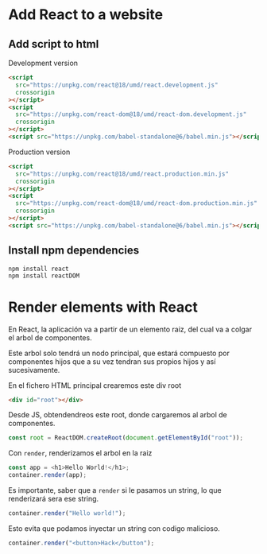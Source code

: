 # Add React to a website

## Add script to html

Development version

```html
<script
  src="https://unpkg.com/react@18/umd/react.development.js"
  crossorigin
></script>
<script
  src="https://unpkg.com/react-dom@18/umd/react-dom.development.js"
  crossorigin
></script>
<script src="https://unpkg.com/babel-standalone@6/babel.min.js"></script>
```

Production version

```html
<script
  src="https://unpkg.com/react@18/umd/react.production.min.js"
  crossorigin
></script>
<script
  src="https://unpkg.com/react-dom@18/umd/react-dom.production.min.js"
  crossorigin
></script>
<script src="https://unpkg.com/babel-standalone@6/babel.min.js"></script>
```

## Install npm dependencies

```
npm install react
npm install reactDOM
```

# Render elements with React

En React, la aplicación va a partir de un elemento raiz, del cual va a colgar el arbol de componentes.

Este arbol solo tendrá un nodo principal, que estará compuesto por componentes hijos que a su vez tendran sus propios hijos y así sucesivamente.

En el fichero HTML principal crearemos este div root

```html
<div id="root"></div>
```

Desde JS, obtendendreos este root, donde cargaremos al arbol de componentes.

```js
const root = ReactDOM.createRoot(document.getElementById("root"));
```

Con `render`, renderizamos el arbol en la raiz

```js
const app = <h1>Hello World!</h1>;
container.render(app);
```

Es importante, saber que a `render` si le pasamos un string, lo que renderizará sera ese string.

```js
container.render("Hello world!");
```

Esto evita que podamos inyectar un string con codigo malicioso.

```js
container.render("<button>Hack</button");
```
